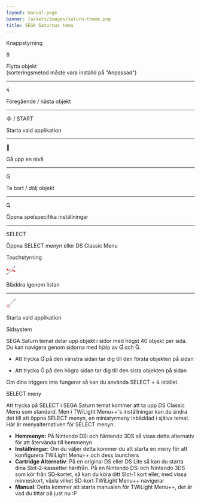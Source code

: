 ```yaml
---
layout: manual-page
banner: /assets/images/saturn-theme.png
title: SEGA Saturnus tema
---
```


<div class="section-title">Knappstyrning</div>
<div class="section-body">
    <div class="button-action-group">
        <p class="button-action button">&#xE079;</p>
        <p class="button-action-text">Flytta objekt<br>(sorteringsmetod måste vara inställd på "Anpassad")</p>
    </div>
    <hr>
    <div class="button-action-group">
        <p class="button-action button">&#xE07E;</p>
        <p class="button-action-text">Föregående / nästa objekt</p>
    </div>
    <hr>
    <div class="button-action-group">
        <p class="button-action"><span class="button">&#xE000; /</span> START</p>
        <p class="button-action-text">Starta vald applikation</p>
    </div>
    <hr>
    <div class="button-action-group">
        <p class="button-action button">&#xE001;</p>
        <p class="button-action-text">Gå upp en nivå</p>
    </div>
    <hr>
    <div class="button-action-group">
        <p class="button-action button">&#xE002;</p>
        <p class="button-action-text">Ta bort / dölj objekt</p>
    </div>
    <hr>
    <div class="button-action-group">
        <p class="button-action button">&#xE003;</p>
        <p class="button-action-text">Öppna spelspecifika inställningar</p>
    </div>
    <hr>
    <div class="button-action-group">
        <p class="button-action">SELECT</p>
        <p class="button-action-text">Öppna SELECT menyn eller DS Classic Menu</p>
    </div>
</div>

<div class="section-title">Touchstyrning</div>
<div class="section-body">
    <div class="button-action-group">
        <p class="button-action"><img src="/assets/images/left-right.png"></p>
        <p class="button-action-text">Bläddra igenom listan</p>
    </div>
    <hr>
    <div class="button-action-group">
        <p class="button-action"><img src="/assets/images/tap.png"></p>
        <p class="button-action-text">Starta vald applikation</p>
    </div>
    <!-- <hr>
    <div>
        <p>
            If the Sort Method is set to "Custom", you can drag the icon up to move it.
        </p>
    </div> -->
</div>

<div class="section-title">Sidsystem</div>
<div class="section-body">
    <p>
        SEGA Saturn temat delar upp objekt i sidor med högst 40 objekt per sida. Du kan navigera genom sidorna med hjälp av &#xE004; och &#xE005;.
    </p>
    <ul>
        <li><p>Att trycka &#xE004; på den vänstra sidan tar dig till den första objekten på sidan</p></li>
        <li><p>Att trycka &#xE005; på den högra sidan tar dig till den sista objekten på sidan</p></li>
    </ul>
    <p>
        Om dina triggers inte fungerar så kan du använda SELECT + &#xE07E; istället.
    </p>
</div>

<div class="section-title">SELECT meny</div>
<div class="section-body">
    <p>
        Att trycka på SELECT i SEGA Saturn temat kommer att ta upp DS Classic Menu som standard. Men i TWiLight Menu++'s inställningar kan du ändra det till att öppna SELECT menyn, en miniatyrmeny inbäddad i själva temat. Här är menyalternativen för SELECT menyn.
    </p>
    <ul>
        <li><strong>Hemmenyn:</strong> På Nintendo DSi och Nintendo 3DS så visas detta alternativ för att återvända till hemmenyn</li>
        <li><strong>Inställningar:</strong> Om du väljer detta kommer du att starta en meny för att konfigurera TWiLight Menu++ och dess launchers</li>
        <li><strong>Cartridge Alternativ</strong>: På en original DS eller DS Lite så kan du starta dina Slot-2-kassetter härifrån. På en Nintendo DSi och Nintendo 3DS som kör från SD-kortet, så kan du köra ditt Slot-1 kort eller, med vissa minneskort, växla vilket SD-kort TWiLight Menu++ navigerar</li>
        <li><strong>Manual</strong>: Detta kommer att starta manualen för TWiLight Menu++, det är vad du tittar på just nu :P</li>
    </ul>
</div>
